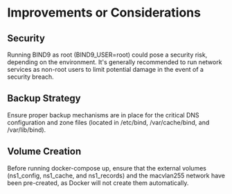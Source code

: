 # Improvements or Considerations

## Security

Running BIND9 as root (BIND9_USER=root) could pose a security risk, depending on the environment. It's generally recommended to run network services as non-root users to limit potential damage in the event of a security breach.

## Backup Strategy

Ensure proper backup mechanisms are in place for the critical DNS configuration and zone files (located in /etc/bind, /var/cache/bind, and /var/lib/bind).

## Volume Creation

Before running docker-compose up, ensure that the external volumes (ns1_config, ns1_cache, and ns1_records) and the macvlan255 network have been pre-created, as Docker will not create them automatically.
